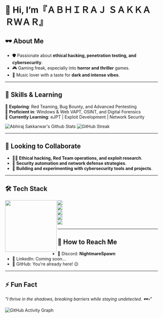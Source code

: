 # 👋 Hi, I’m『ＡＢＨＩＲＡＪ ＳＡＫＫＡＲＷＡＲ』


## 🕶️ About Me  
- 🛡️ Passionate about **ethical hacking, penetration testing, and cybersecurity**.  
- 🎮 Gaming freak, especially into **horror and thriller** games.  
- 🎵 Music lover with a taste for **dark and intense vibes**.  

---

## 🚀 Skills & Learning  

🔹 **Exploring**: Red Teaming, Bug Bounty, and Advanced Pentesting  
🔹 **Proficient in**: Windows & Web VAPT, OSINT, and Digital Forensics  
🔹 **Currently Learning**: eJPT | Exploit Development | Network Security  

![Abhiraj Sakkarwar's Github Stats](https://github-readme-stats.vercel.app/api?username=0xSilentPwn&show_icons=true&theme=radical&count_private=true&bg_color=0d1117&title_color=ff6e96&text_color=ffffff&icon_color=79ff97&border_color=ff6e96)
![GitHub Streak](https://github-readme-streak-stats.herokuapp.com/?user=0xSilentPwn&theme=radical&background=0d1117&border=ff6e96) 


---

## 🤝 Looking to Collaborate  
- 🏴‍☠️ **Ethical hacking, Red Team operations, and exploit research**.  
- 🔬 **Security automation and network defense strategies**.  
- 👾 **Building and experimenting with cybersecurity tools and projects**.  

---

## 🛠️ Tech Stack

<p align="center">
  <img align="left" src="https://github-readme-stats.vercel.app/api/top-langs/?username=0xSilentPwn&layout=compact&theme=radical&bg_color=0d1117&title_color=ff6e96&text_color=ffffff&icon_color=79ff97&border_color=ff6e96" height="170px"/>
  
  <!-- Tech Stack (Vertical) -->
  <p align="left">
    <a href="#"><img src="https://img.shields.io/badge/Python-3776AB?style=for-the-badge&logo=python&logoColor=white"></a><br>
    <a href="#"><img src="https://img.shields.io/badge/Linux-FCC624?style=for-the-badge"></a><br>
    <a href="#"><img src="https://img.shields.io/badge/Metasploit-5C2019?style=for-the-badge&logo=metasploit&logoColor=white"></a><br>
    <a href="#"><img src="https://img.shields.io/badge/Burp_Suite-FF6F00?style=for-the-badge&logo=burp-suite&logoColor=white"></a><br>
    <a href="#"><img src="https://img.shields.io/badge/Wireshark-0078D7?style=for-the-badge&logo=wireshark&logoColor=white"></a>
  </p>
</p>

---
## 📡 How to Reach Me  
- 💬 Discord: **NightmareSpawn**  
- 🔗 LinkedIn: Coming soon...  
- 📜 GitHub: You're already here! 😉  

---

## ⚡ Fun Fact  
_"I thrive in the shadows, breaking barriers while staying undetected. 🕶️💀"_

![GitHub Activity Graph](https://github-readme-activity-graph.vercel.app/graph?username=0xSilentPwn&theme=dracula)  
